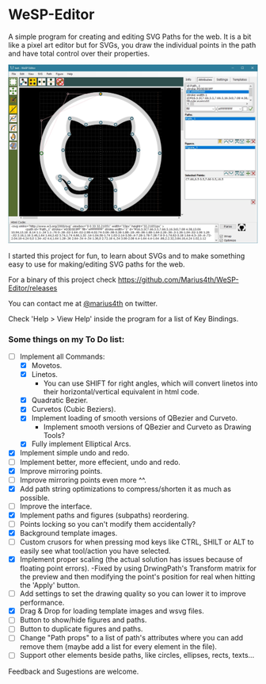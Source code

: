 # WeSP-Editor
A simple program for creating and editing SVG Paths for the web. It is a bit like a pixel art editor but for SVGs, you draw the individual points in the path and have total control over their properties.

![WeSP](WeSP.jpg?raw=true "WeSP")

I started this project for fun, to learn about SVGs and to make something easy to use for making/editing SVG paths for the web.

For a binary of this project check https://github.com/Marius4th/WeSP-Editor/releases

You can contact me at [@marius4th](https://twitter.com/marius4th) on twitter.

Check 'Help > View Help' inside the program for a list of Key Bindings.

### Some things on my To Do list:

- [ ] Implement all Commands:
  - [x] Movetos.
  - [x] Linetos.
     - You can use SHIFT for right angles, which will convert linetos into their horizontal/vertical equivalent in html code.
  - [x] Quadratic Bezier.
  - [x] Curvetos (Cubic Beziers).
  - [x] Implement loading of smooth versions of QBezier and Curveto.
     - Implement smooth versions of QBezier and Curveto as Drawing Tools?
  - [x] Fully implement Elliptical Arcs.

- [x] Implement simple undo and redo.
- [ ] Implement better, more effecient, undo and redo.
- [x] Improve mirroring points.
- [ ] Improve mirroring points even more ^^.
- [x] Add path string optimizations to compress/shorten it as much as possible.
- [ ] Improve the interface.
- [x] Implement paths and figures (subpaths) reordering.
- [ ] Points locking so you can't modify them accidentally?
- [x] Background template images.
- [ ] Custom crusors for when pressing mod keys like CTRL, SHILT or ALT to easily see what tool/action you have selected.
- [x] Implement proper scaling (the actual solution has issues because of floating point errors).
  -Fixed by using DrwingPath's Transform matrix for the preview and then modifying the point's position for real when hitting the 'Apply' button.
- [ ] Add settings to set the drawing quality so you can lower it to improve performance.
- [x] Drag & Drop for loading template images and wsvg files.
- [ ] Button to show/hide figures and paths.
- [ ] Button to duplicate figures and paths.
- [ ] Change "Path props" to a list of path's attributes where you can add remove them (maybe add a list for every element in the file).
- [ ] Support other elements beside paths, like circles, ellipses, rects, texts...

Feedback and Sugestions are welcome.
